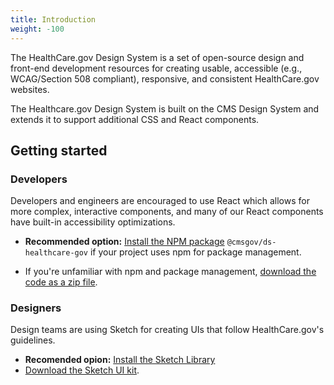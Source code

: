 ```yaml
---
title: Introduction
weight: -100
---
```


The HealthCare.gov Design System is a set of open-source design and front-end development resources for creating usable, accessible (e.g., WCAG/Section 508 compliant), responsive, and consistent HealthCare.gov websites.

The Healthcare.gov Design System is built on the CMS Design System and extends it to support additional CSS and React components.

## Getting started

### Developers

Developers and engineers are encouraged to use React which allows for more complex, interactive components, and many of our React components have built-in accessibility optimizations.

- **Recommended option:** [Install the NPM package]({{root}}/startup/installation/#install-using-npm) `@cmsgov/ds-healthcare-gov` if your project uses npm for package management.

- If you're unfamiliar with npm and package management, [download the code as a zip file]({{root}}/startup/installation/#download-zip).

### Designers

Design teams are using Sketch for creating UIs that follow HealthCare.gov's guidelines.

- **Recomended opion:** [Install the Sketch Library](https://www.sketch.com/s/4da17849-4fab-4684-b2ef-fe63ba7ff10b)
- [Download the Sketch UI kit](https://www.sketch.com/s/4da17849-4fab-4684-b2ef-fe63ba7ff10b).
